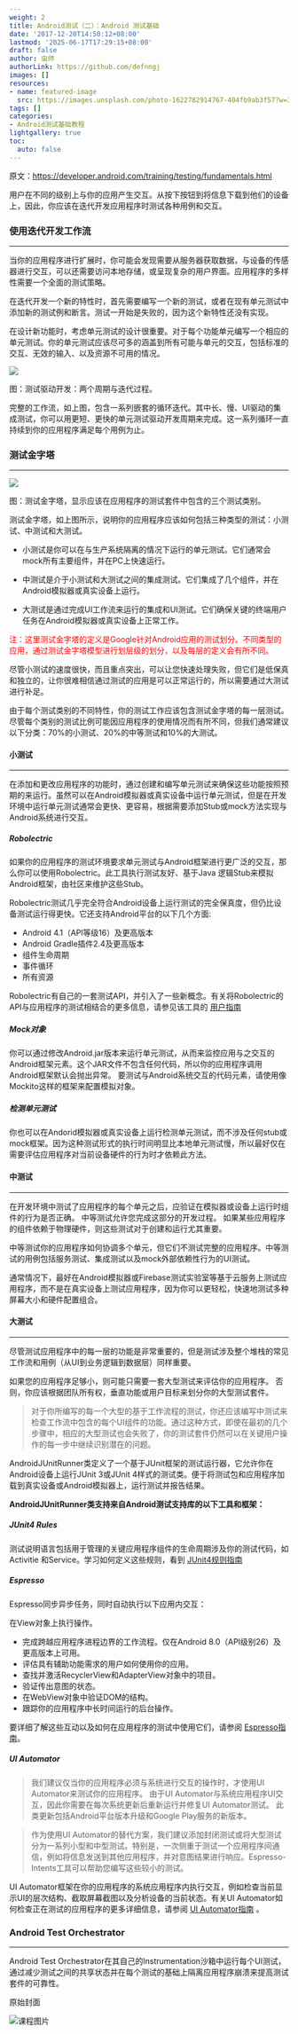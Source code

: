 ```yaml
---
weight: 2
title: Android测试（二）：Android 测试基础
date: '2017-12-20T14:50:12+08:00'
lastmod: '2025-06-17T17:29:15+08:00'
draft: false
author: 虫师
authorLink: https://github.com/defnngj
images: []
resources:
- name: featured-image
  src: https://images.unsplash.com/photo-1622782914767-404fb9ab3f57?w=300
tags: []
categories:
- Android测试基础教程
lightgallery: true
toc:
  auto: false
---
```




原文：https://developer.android.com/training/testing/fundamentals.html

用户在不同的级别上与你的应用产生交互。从按下按钮到将信息下载到他们的设备上，因此，你应该在迭代开发应用程序时测试各种用例和交互。


### 使用迭代开发工作流
---

当你的应用程序进行扩展时，你可能会发现需要从服务器获取数据，与设备的传感器进行交互，可以还需要访问本地存储，或呈现复杂的用户界面。应用程序的多样性需要一个全面的测试策略。

在迭代开发一个新的特性时，首先需要编写一个新的测试，或者在现有单元测试中添加新的测试例和断言。测试一开始是失败的，因为这个新特性还没有实现。

在设计新功能时，考虑单元测试的设计很重要。对于每个功能单元编写一个相应的单元测试。你的单元测试应该尽可多的涵盖到所有可能与单元的交互，包括标准的交互、无效的输入、以及资源不可用的情况。

![](http://img.testclass.net/android_testing_workflow.png)

图：测试驱动开发：两个周期与迭代过程。

完整的工作流，如上图，包含一系列嵌套的循环迭代。其中长、慢、UI驱动的集成测试，你可以用更短、更快的单元测试驱动开发周期来完成。这一系列循环一直持续到你的应用程序满足每个用例为止。


### 测试金字塔
---

![](http://img.testclass.net/android_pyramid.png)


图：测试金字塔，显示应该在应用程序的测试套件中包含的三个测试类别。

测试金字塔，如上图所示，说明你的应用程序应该如何包括三种类型的测试：小测试、中测试和大测试。

* 小测试是你可以在与生产系统隔离的情况下运行的单元测试。它们通常会mock所有主要组件，并在PC上快速运行。

* 中测试是介于小测试和大测试之间的集成测试。它们集成了几个组件，并在Android模拟器或真实设备上运行。

* 大测试是通过完成UI工作流来运行的集成和UI测试。它们确保关键的终端用户任务在Android模拟器或真实设备上正常工作。

<font color="red">注：这里测试金字塔的定义是Google针对Android应用的测试划分。不同类型的应用，通过测试金字塔模型进行划层级的划分，以及每层的定义会有所不同。</font>


尽管小测试的速度很快，而且重点突出，可以让您快速处理失败，但它们是低保真和独立的，让你很难相信通过测试的应用是可以正常运行的，所以需要通过大测试进行补足。

由于每个测试类别的不同特性，你的测试工作应该包含测试金字塔的每一层测试。尽管每个类别的测试比例可能因应用程序的使用情况而有所不同，但我们通常建议以下分类：70%的小测试、20%的中等测试和10%的大测试。


#### 小测试
---

在添加和更改应用程序的功能时，通过创建和编写单元测试来确保这些功能按照预期的来运行。虽然可以在Android模拟器或真实设备中运行单元测试，但是在开发环境中运行单元测试通常会更快、更容易，根据需要添加Stub或mock方法实现与Android系统进行交互。

##### Robolectric

如果你的应用程序的测试环境要求单元测试与Android框架进行更广泛的交互，那么你可以使用Robolectric。此工具执行测试友好、基于Java 逻辑Stub来模拟Android框架，由社区来维护这些Stub。

Robolectric测试几乎完全符合Android设备上运行测试的完全保真度，但仍比设备测试运行得更快。它还支持Android平台的以下几个方面:

* Android 4.1（API等级16）及更高版本
* Android Gradle插件2.4及更高版本
* 组件生命周期
* 事件循环
* 所有资源

Robolectric有自己的一套测试API，并引入了一些新概念。有关将Robolectric的API与应用程序的测试相结合的更多信息，请参见该工具的 [用户指南](http://robolectric.org/configuring/)

##### Mock对象

你可以通过修改Android.jar版本来运行单元测试，从而来监控应用与之交互的Android框架元素。这个JAR文件不包含任何代码，所以你的应用程序调用Android框架默认会抛出异常。 要测试与Android系统交互的代码元素，请使用像Mockito这样的框架来配置模拟对象。


##### 检测单元测试

你也可以在Andorid模拟器或真实设备上运行检测单元测试，而不涉及任何stub或mock框架。因为这种测试形式的执行时间明显比本地单元测试慢，所以最好仅在需要评估应用程序对当前设备硬件的行为时才依赖此方法。


#### 中测试
---

在开发环境中测试了应用程序的每个单元之后，应验证在模拟器或设备上运行时组件的行为是否正确。 中等测试允许您完成这部分的开发过程。 如果某些应用程序的组件依赖于物理硬件，则这些测试对于创建和运行尤其重要。


中等测试你的应用程序如何协调多个单元，但它们不测试完整的应用程序。中等测试的用例包括服务测试、集成测试以及mock外部依赖性行为的UI测试。

通常情况下，最好在Android模拟器或Firebase测试实验室等基于云服务上测试应用程序，而不是在真实设备上测试应用程序，因为你可以更轻松，快速地测试多种屏幕大小和硬件配置组合。


#### 大测试
---

尽管测试应用程序中的每一层的功能是非常重要的，但是测试涉及整个堆栈的常见工作流和用例（从UI到业务逻辑到数据层）同样重要。

如果您的应用程序足够小，则可能只需要一套大型测试来评估你的应用程序。 否则，你应该根据团队所有权，垂直功能或用户目标来划分你的大型测试套件。

> 对于你所编写的每一个大型的基于工作流程的测试，你还应该编写中测试来检查工作流中包含的每个UI组件的功能。通过这种方式，即使在最初的几个步骤中，相应的大型测试也会失败了，你的测试套件仍然可以在关键用户操作的每一步中继续识别潜在的问题。


AndroidJUnitRunner类定义了一个基于JUnit框架的测试运行器，它允许你在Android设备上运行JUnit 3或JUnit 4样式的测试类。便于将测试包和应用程序加载到真实设备或Android模拟器上，运行测试并报告结果。

__AndroidJUnitRunner类支持来自Android测试支持库的以下工具和框架：__

##### JUnit4  Rules

测试说明语言包括用于管理的关键应用程序组件的生命周期涉及你的测试代码，如Activitie 和Service。学习如何定义这些规则，看到 [JUnit4规则指南](https://developer.android.com/training/testing/junit-rules.html)


##### Espresso

Espresso同步异步任务，同时自动执行以下应用内交互：

在View对象上执行操作。
* 完成跨越应用程序进程边界的工作流程。仅在Android 8.0（API级别26）及更高版本上可用。
* 评估具有辅助功能需求的用户如何使用你的应用。
* 查找并激活RecyclerView和AdapterView对象中的项目。
* 验证传出意图的状态。
* 在WebView对象中验证DOM的结构。
* 跟踪你的应用程序中长时间运行的后台操作。

要详细了解这些互动以及如何在应用程序的测试中使用它们，请参阅 [Espresso指南](https://developer.android.com/training/testing/espresso/index.html)。

##### UI Automator

> 我们建议仅当你的应用程序必须与系统进行交互的操作时，才使用UI Automator来测试你的应用程序。 由于UI Automator与系统应用程序UI交互，因此你需要在每次系统更新后重新运行并修复UI Automator测试。 此类更新包括Android平台版本升级和Google Play服务的新版本。

>作为使用UI Automator的替代方案，我们建议添加封闭测试或将大型测试分为一系列小型和中型测试。特别是，一次侧重于测试一个应用程序间通信，例如将信息发送到其他应用程序，并对意图结果进行响应。Espresso-Intents工具可以帮助您编写这些较小的测试。

UI Automator框架在你的应用程序的系统应用程序内执行交互，例如检查当前显示UI的层次结构、截取屏幕截图以及分析设备的当前状态。有关UI Automator如何检查正在测试的应用程序的更多详细信息，请参阅 [UI Automator指南](https://developer.android.com/training/testing/ui-automator.html) 。


### Android Test Orchestrator
---

Android Test Orchestrator在其自己的Instrumentation沙箱中运行每个UI测试，通过减少测试之间的共享状态并在每个测试的基础上隔离应用程序崩溃来提高测试套件的可靠性。




原始封面

![课程图片](https://images.unsplash.com/photo-1622782914767-404fb9ab3f57?w=300)


